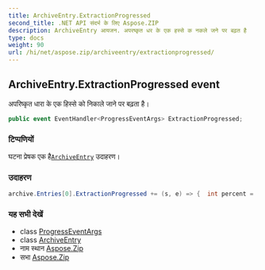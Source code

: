 ```yaml
---
title: ArchiveEntry.ExtractionProgressed
second_title: .NET API संदर्भ के लिए Aspose.ZIP
description: ArchiveEntry आयजन. अपरष्कृत धर के एक हस्से क नकले जने पर बढ़त है
type: docs
weight: 90
url: /hi/net/aspose.zip/archiveentry/extractionprogressed/
---
```

## ArchiveEntry.ExtractionProgressed event

अपरिष्कृत धारा के एक हिस्से को निकाले जाने पर बढ़ता है।

```csharp
public event EventHandler<ProgressEventArgs> ExtractionProgressed;
```

### टिप्पणियों

घटना प्रेषक एक है[`ArchiveEntry`](../) उदाहरण।

### उदाहरण

```csharp
archive.Entries[0].ExtractionProgressed += (s, e) => {  int percent = (int)((100 * e.ProceededBytes) / ((ArchiveEntry)s).UncompressedSize); };
```

### यह सभी देखें

* class [ProgressEventArgs](../../progresseventargs/)
* class [ArchiveEntry](../)
* नाम स्थान [Aspose.Zip](../../archiveentry/)
* सभा [Aspose.Zip](../../../)


